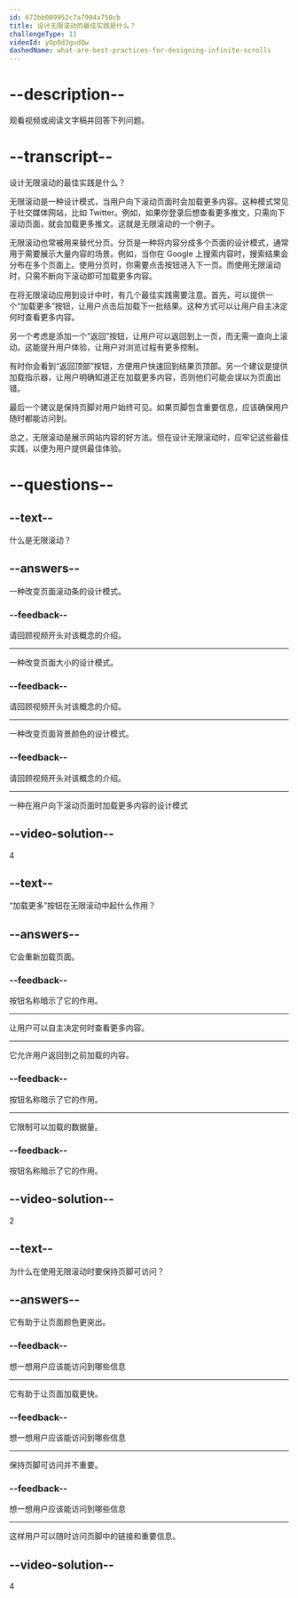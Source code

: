 ```yaml
---
id: 672bb009952c7a7904a750cb
title: 设计无限滚动的最佳实践是什么？
challengeType: 11
videoId: yOpOd3gudQw
dashedName: what-are-best-practices-for-designing-infinite-scrolls
---
```


# --description--

观看视频或阅读文字稿并回答下列问题。

# --transcript--

设计无限滚动的最佳实践是什么？

无限滚动是一种设计模式，当用户向下滚动页面时会加载更多内容。这种模式常见于社交媒体网站，比如 Twitter。例如，如果你登录后想查看更多推文，只需向下滚动页面，就会加载更多推文。这就是无限滚动的一个例子。

无限滚动也常被用来替代分页。分页是一种将内容分成多个页面的设计模式，通常用于需要展示大量内容的场景。例如，当你在 Google 上搜索内容时，搜索结果会分布在多个页面上。使用分页时，你需要点击按钮进入下一页。而使用无限滚动时，只需不断向下滚动即可加载更多内容。

在将无限滚动应用到设计中时，有几个最佳实践需要注意。首先，可以提供一个“加载更多”按钮，让用户点击后加载下一批结果。这种方式可以让用户自主决定何时查看更多内容。

另一个考虑是添加一个“返回”按钮，让用户可以返回到上一页，而无需一直向上滚动。这能提升用户体验，让用户对浏览过程有更多控制。

有时你会看到“返回顶部”按钮，方便用户快速回到结果页顶部。另一个建议是提供加载指示器，让用户明确知道正在加载更多内容，否则他们可能会误以为页面出错。

最后一个建议是保持页脚对用户始终可见。如果页脚包含重要信息，应该确保用户随时都能访问到。

总之，无限滚动是展示网站内容的好方法。但在设计无限滚动时，应牢记这些最佳实践，以便为用户提供最佳体验。

# --questions--

## --text--

什么是无限滚动？

## --answers--

一种改变页面滚动条的设计模式。

### --feedback--

请回顾视频开头对该概念的介绍。

---

一种改变页面大小的设计模式。

### --feedback--

请回顾视频开头对该概念的介绍。

---

一种改变页面背景颜色的设计模式。

### --feedback--

请回顾视频开头对该概念的介绍。

---

一种在用户向下滚动页面时加载更多内容的设计模式

## --video-solution--

4

## --text--

“加载更多”按钮在无限滚动中起什么作用？

## --answers--

它会重新加载页面。

### --feedback--

按钮名称暗示了它的作用。

---

让用户可以自主决定何时查看更多内容。

---

它允许用户返回到之前加载的内容。

### --feedback--

按钮名称暗示了它的作用。

---

它限制可以加载的数据量。

### --feedback--

按钮名称暗示了它的作用。

## --video-solution--

2

## --text--

为什么在使用无限滚动时要保持页脚可访问？

## --answers--

它有助于让页面颜色更突出。

### --feedback--

想一想用户应该能访问到哪些信息

---

它有助于让页面加载更快。

### --feedback--

想一想用户应该能访问到哪些信息

---

保持页脚可访问并不重要。

### --feedback--

想一想用户应该能访问到哪些信息

---

这样用户可以随时访问页脚中的链接和重要信息。

## --video-solution--

4


